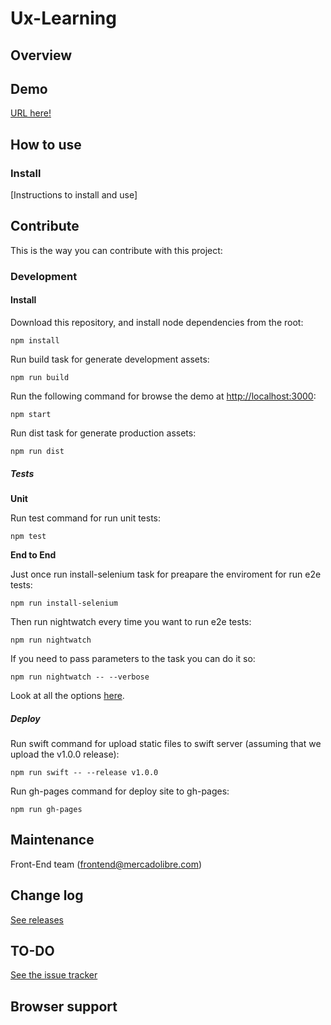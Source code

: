 # Ux-Learning

## Overview


## Demo
[URL here!](http://mercadolibre.github.io/Ux-Learning)

## How to use

### Install

[Instructions to install and use]

## Contribute
This is the way you can contribute with this project:

### Development
#### Install
Download this repository, and install node dependencies from the root:

```
npm install
```

Run build task for generate development assets:
```
npm run build
```

Run the following command for browse the demo at [http://localhost:3000](http://localhost:3000):
```
npm start
```

Run dist task for generate production assets:
```
npm run dist
```

##### Tests

**Unit**

Run test command for run unit tests:
```
npm test
```

**End to End**

Just once run install-selenium task for preapare the enviroment for run e2e tests:
```
npm run install-selenium
```

Then run nightwatch every time you want to run e2e tests:
```
npm run nightwatch
```

If you need to pass parameters to the task you can do it so:
```
npm run nightwatch -- --verbose
```
Look at all the options [here](http://nightwatchjs.org/guide#command-line-options).

##### Deploy

Run swift command for upload static files to swift server (assuming that we upload the v1.0.0 release):
```
npm run swift -- --release v1.0.0
```

Run gh-pages command for deploy site to gh-pages:
```
npm run gh-pages
```


## Maintenance

Front-End team (frontend@mercadolibre.com)

## Change log
[See releases](https://github.com/mercadolibre/Ux-Learning/releases)

## TO-DO
[See the issue tracker](https://github.com/mercadolibre/Ux-Learning/issues)

## Browser support

